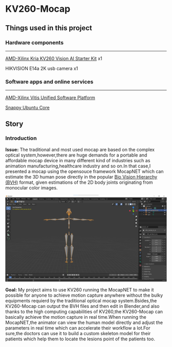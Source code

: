 # KV260-Mocap
## Things used in this project

### Hardware components

------

 [AMD-Xilinx Kria KV260 Vision AI Starter Kit](https://www.hackster.io/xilinx/products/kria-kv260-vision-ai-starter-kit?ref=project-f9dad2)                                                                                                                                                       x1

HIKVISION E14a 2K usb camera                                                                                                                                                                           x1

### Software apps and online services

------

 [AMD-Xilinx Vitis Unified Software Platform](https://www.hackster.io/xilinx/products/vitis-unified-software-platform?ref=project-f9dad2)

 [Snappy Ubuntu Core](https://www.hackster.io/Ubuntu/products/snappy-ubuntu-core?ref=project-f9dad2)

## Story

### Introduction

**Issue:**  The traditional and most used mocap are based on the complex optical system,however,there are huge demands for a portable and affordable mocap device in many different kind of industries such as animation manufacturing,healthcare industry and so on.In that case,I presented a mocap using the opensouce framework MocapNET which can estimate the 3D human pose directly in the popular [Bio Vision Hierarchy (BVH)](https://en.wikipedia.org/wiki/Biovision_Hierarchy) format, given estimations of the 2D body joints originating from monocular color images.

![](https://github.com/Hezhexi2002/KV260-Mocap/blob/main/asset/blender.png)

**Goal:**  My project aims to use KV260 running the MocapNET to make it possible for anyone to achieve motion capture anywhere without the bulky equipments requierd by the traditional optical mocap system.Bsides,the KV260-Mocap can output the BVH files and then edit in Blender,and also thanks to the high computing capabilities of KV260,the KV260-Mocap can basically achieve the motion capture in real time.When running the MocapNET,the animator can view the human model directly and adjust the parameters in real time which can accelerate their workflow a lot.For sure,the doctors can use it to build a custom skeleton model for their patients which help them to locate the lesions point of the patients too.

